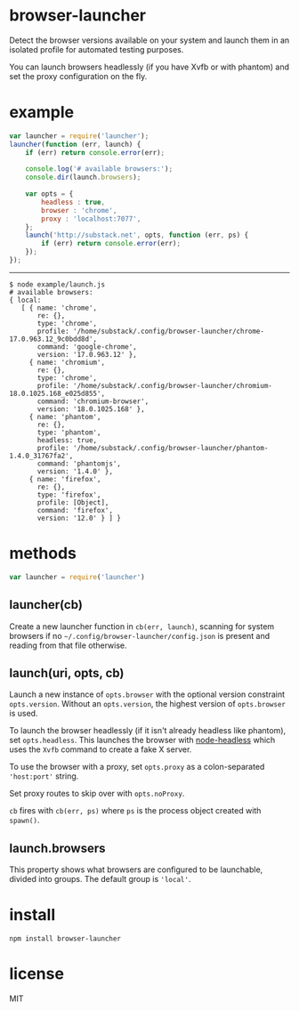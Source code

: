 # browser-launcher

Detect the browser versions available on your system and launch them in an
isolated profile for automated testing purposes.

You can launch browsers headlessly (if you have Xvfb or with phantom) and set
the proxy configuration on the fly.

# example

``` js
var launcher = require('launcher');
launcher(function (err, launch) {
    if (err) return console.error(err);
    
    console.log('# available browsers:');
    console.dir(launch.browsers);
    
    var opts = {
        headless : true,
        browser : 'chrome',
        proxy : 'localhost:7077',
    };
    launch('http://substack.net', opts, function (err, ps) {
        if (err) return console.error(err);
    });
});
```

***

```
$ node example/launch.js 
# available browsers:
{ local: 
   [ { name: 'chrome',
       re: {},
       type: 'chrome',
       profile: '/home/substack/.config/browser-launcher/chrome-17.0.963.12_9c0bdd8d',
       command: 'google-chrome',
       version: '17.0.963.12' },
     { name: 'chromium',
       re: {},
       type: 'chrome',
       profile: '/home/substack/.config/browser-launcher/chromium-18.0.1025.168_e025d855',
       command: 'chromium-browser',
       version: '18.0.1025.168' },
     { name: 'phantom',
       re: {},
       type: 'phantom',
       headless: true,
       profile: '/home/substack/.config/browser-launcher/phantom-1.4.0_31767fa2',
       command: 'phantomjs',
       version: '1.4.0' },
     { name: 'firefox',
       re: {},
       type: 'firefox',
       profile: [Object],
       command: 'firefox',
       version: '12.0' } ] }
```

# methods

``` js
var launcher = require('launcher')
```

## launcher(cb)

Create a new launcher function in `cb(err, launch)`, scanning for system
browsers if no `~/.config/browser-launcher/config.json` is present and reading
from that file otherwise.

## launch(uri, opts, cb)

Launch a new instance of `opts.browser` with the optional version constraint
`opts.version`. Without an `opts.version`, the highest version of `opts.browser`
is used.

To launch the browser headlessly (if it isn't already headless like phantom),
set `opts.headless`. This launches the browser with
[node-headless](https://github.com/kesla/node-headless/)
which uses the `Xvfb` command to create a fake X server.

To use the browser with a proxy, set `opts.proxy` as a colon-separated
`'host:port'` string.

Set proxy routes to skip over with `opts.noProxy`.

`cb` fires with `cb(err, ps)` where `ps` is the process object created with
`spawn()`.

## launch.browsers

This property shows what browsers are configured to be launchable, divided into
groups. The default group is `'local'`.

# install

```
npm install browser-launcher
```

# license

MIT
